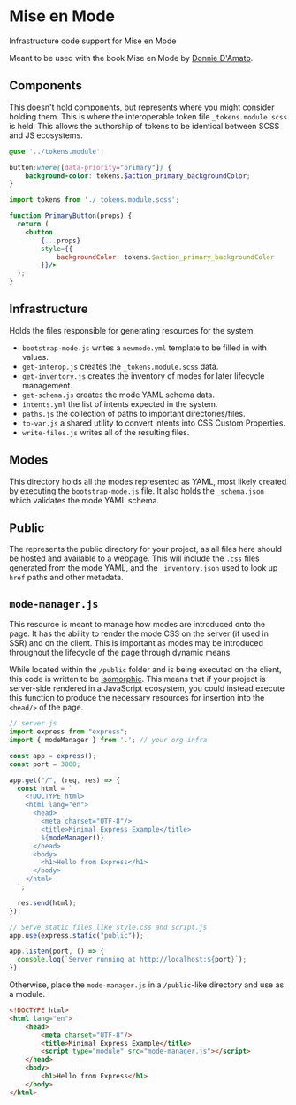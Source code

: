 # Mise en Mode

Infrastructure code support for Mise en Mode

Meant to be used with the book Mise en Mode by [Donnie D'Amato](https://donnie.damato.design).

## Components

This doesn't hold components, but represents where you might consider holding them. This is where the interoperable token file `_tokens.module.scss` is held. This allows the authorship of tokens to be identical between SCSS and JS ecosystems.

```scss
@use '../tokens.module';

button:where([data-priority="primary"]) {
    background-color: tokens.$action_primary_backgroundColor;
}
```

```jsx
import tokens from './_tokens.module.scss';

function PrimaryButton(props) {
  return (
    <button
        {...props}
        style={{ 
            backgroundColor: tokens.$action_primary_backgroundColor
        }}/>
  );
}
```

## Infrastructure

Holds the files responsible for generating resources for the system.

- `bootstrap-mode.js` writes a `newmode.yml` template to be filled in with values.
- `get-interop.js` creates the `_tokens.module.scss` data.
- `get-inventory.js` creates the inventory of modes for later lifecycle management.
- `get-schema.js` creates the mode YAML schema data.
- `intents.yml` the list of intents expected in the system.
- `paths.js` the collection of paths to important directories/files.
- `to-var.js` a shared utility to convert intents into CSS Custom Properties.
- `write-files.js` writes all of the resulting files.

## Modes

This directory holds all the modes represented as YAML, most likely created by executing the `bootstrap-mode.js` file. It also holds the `_schema.json` which validates the mode YAML schema.

## Public

The represents the public directory for your project, as all files here should be hosted and available to a webpage. This will include the `.css` files generated from the mode YAML, and the `_inventory.json` used to look up `href` paths and other metadata.

## `mode-manager.js`

This resource is meant to manage how modes are introduced onto the page. It has the ability to render the mode CSS on the server (if used in SSR) and on the client. This is important as modes may be introduced throughout the lifecycle of the page through dynamic means.

While located within the `/public` folder and is being executed on the client, this code is written to be [isomorphic](https://en.wikipedia.org/wiki/Isomorphic_JavaScript). This means that if your project is server-side rendered in a JavaScript ecosystem, you could instead execute this function to produce the necessary resources for insertion into the `<head/>` of the page.

```js
// server.js
import express from "express";
import { modeManager } from '.'; // your org infra

const app = express();
const port = 3000;

app.get("/", (req, res) => {
  const html = `
    <!DOCTYPE html>
    <html lang="en">
      <head>
        <meta charset="UTF-8"/>
        <title>Minimal Express Example</title>
        ${modeManager()}
      </head>
      <body>
        <h1>Hello from Express</h1>
      </body>
    </html>
  `;

  res.send(html);
});

// Serve static files like style.css and script.js
app.use(express.static("public"));

app.listen(port, () => {
  console.log(`Server running at http://localhost:${port}`);
});

```

Otherwise, place the `mode-manager.js` in a `/public`-like directory and use as a module.

```html
<!DOCTYPE html>
<html lang="en">
    <head>
        <meta charset="UTF-8"/>
        <title>Minimal Express Example</title>
        <script type="module" src="mode-manager.js"></script>
    </head>
    <body>
        <h1>Hello from Express</h1>
    </body>
</html>
```

